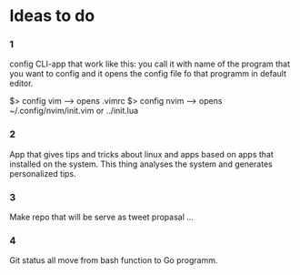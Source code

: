 # Ideas to do

### 1
config CLI-app that work like this: you call it with name of the program that you want to config and it opens the config file fo that programm in default editor.

$> config vim --> opens .vimrc
$> config nvim --> opens ~/.config/nvim/init.vim or ../init.lua

### 2
App that gives tips and tricks about linux and apps based on apps that installed on the system.
This thing analyses the system and generates personalized tips.

### 3
Make repo that will be serve as tweet propasal ...

### 4
Git status all move from bash function to Go programm.

